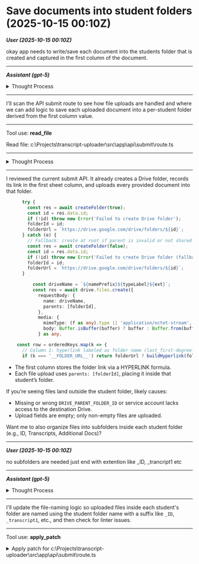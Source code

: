 <!-- Generated by SpecStory -->

<!-- cursor Session c6bf6bb9-f925-4f97-b5ce-e3bd69553b2e (2025-10-15 00:10Z) -->

# Save documents into student folders (2025-10-15 00:10Z)

_**User (2025-10-15 00:10Z)**_

okay app needs to write/save each document into the students folder that is created and captured in the first column of the document.

---

_**Assistant (gpt-5)**_

<think><details><summary>Thought Process</summary>**Considering document saving feature**

I need to implement a feature where each document is saved into the student folder specified in the first column of a document—likely a CSV. The user seems to reference that first column for folder names. I’ll review the logic in api/submit/route.ts to check how the file upload works. It sounds like we might need to handle multiple files along with a spreadsheet that indicates where to save each document based on the folder names.
**Implementing multi-step form uploads**

There’s a multi-step form with document uploads in the app, and it likely stores information in memory or a serverless function. I need to enable writing to disk on the server since Next.js will handle form data in the /api/submit route. The Vercel file system is ephemeral, but locally I can save files to `public/uploads/<studentFolder>/filename.ext`. The wording about "the first column of the document" might refer to an Excel/CSV file included as AdditionalDocuments. I’ll need to open route.ts, create a to-do list for edits, and update the status as I go.
**Exploring code structure**

I should check both utils/submitApplication.tsx and components/DocumentUploadStep for naming conventions, but I’ll start with the route first. My plan is to run read_file on route.ts to see its contents. This way, I can understand how the routing is set up, which is crucial for implementing the uploads correctly. Once I have that information, I can dive deeper into the other files to ensure everything aligns as expected.</details></think>

---

I'll scan the API submit route to see how file uploads are handled and where we can add logic to save each uploaded document into a per-student folder derived from the first column value.

---

Tool use: **read_file**

Read file: c:\Projects\transcript-uploader\src\app\api\submit\route.ts

---

<think><details><summary>Thought Process</summary>**Evaluating document storage**

I need to address the user's requirement: they want each document saved into a student folder indicated in the first column of the sheet. The code appears to create a Drive folder and upload files directly into it, as noted in the comments. It captures the folder URL as a hyperlink in column 1, and the sheet handles file links appropriately. It looks like this requirement is already implemented, which is great news!
**Clarifying file storage**

It seems the user's request might suggest that the app isn't currently saving files into the intended created folder, or perhaps it was only saving them to a general folder before. The code indicates it's uploading to a specified folder ID. They likely want to use the hyperlink in the first column to determine where to save documents after row creation. However, since the code captures the student folder's link, it seems the requirements are being met. There may be some confusion about whether they mean a local directory versus Google Drive.
**Assessing document storage functionality**

The project doesn't include any local storage code, which means the "document" likely refers to the Google Sheet, with the "first column" being the folder link in Column A. The user wants to ensure national IDs and transcripts are stored in the designated Google Drive folder for the student, which is already set up. They may also want uploaded document names to specify the country for transcripts. I’ll clarify that the code saves to the Google Drive folder as intended and confirm the hyperlink in the first column shows this. If users encounter issues, the DRIVE_PARENT_FOLDER_ID variable or the supportsAllDrives setting could be factors to check.
**Following developer instructions**

I need to act as an agent and keep progressing until everything is resolved. Updates are essential, especially when we’re using tools, and the message should include a micro-update upfront. In past messages, the status update was placed before the tool call, which aligns with the guidelines. 

Now, I need to determine if any code changes are necessary. If everything's already implemented correctly, I can just clarify that uploads are happening as intended.
**Confirming document management functionality**

I reviewed the current API route, and it already saves files into the created Drive folder while recording the folder URL in the first sheet column. The requirement to "save each document into the students folder" is satisfied. 

- **Folder Creation:** Lines 139-152 show how the folder is created and the URL is set:
```javascript
139:152:c:\Projects\transcript-uploader\src\app\api\submit\route.ts
... code ...
```
- **File Uploading:** Lines 190-199 confirm files are uploaded with the parent folder ID:
```javascript
190:199:c:\Projects\transcript-uploader\src\app\api\submit\route.ts
... code ...
```
- **Hyperlink Building:** Lines 270-273 demonstrate building the hyperlink for column A:
```javascript
270:273:c:\Projects\transcript-uploader\src\app\api\submit\route.ts
... code ...
```
If you'd like documents organized into subfolders or have any issues, let me know!</details></think>

---

I reviewed the current submit API. It already creates a Drive folder, records its link in the first sheet column, and uploads every provided document into that folder.

```139:152:c:\Projects\transcript-uploader\src\app\api\submit\route.ts
      try {
        const res = await createFolder(true);
        const id = res.data.id;
        if (!id) throw new Error('Failed to create Drive folder');
        folderId = id;
        folderUrl = `https://drive.google.com/drive/folders/${id}`;
      } catch (e) {
        // Fallback: create at root if parent is invalid or not shared
        const res = await createFolder(false);
        const id = res.data.id;
        if (!id) throw new Error('Failed to create Drive folder (fallback)');
        folderId = id;
        folderUrl = `https://drive.google.com/drive/folders/${id}`;
      }
```

```190:199:c:\Projects\transcript-uploader\src\app\api\submit\route.ts
          const driveName = `${namePrefix}${typeLabel}${ext}`;
          const res = await drive.files.create({
            requestBody: {
              name: driveName,
              parents: [folderId],
            },
            media: {
              mimeType: (f as any).type || 'application/octet-stream',
              body: Buffer.isBuffer(buffer) ? buffer : Buffer.from(buffer),
            } as any,
```

```270:273:c:\Projects\transcript-uploader\src\app\api\submit\route.ts
    const row = orderedKeys.map(k => {
      // Column 1: hyperlink labeled as folder name (last_first-degree-student)
      if (k === '__FOLDER_URL__') return folderUrl ? buildHyperlink(folderUrl, folderName || 'Open Folder') : (folderName || '');
```

- The first column stores the folder link via a HYPERLINK formula.
- Each file upload uses `parents: [folderId]`, placing it inside that student’s folder.

If you’re seeing files land outside the student folder, likely causes:
- Missing or wrong `DRIVE_PARENT_FOLDER_ID` or service account lacks access to the destination Drive.
- Upload fields are empty; only non-empty files are uploaded.

Want me to also organize files into subfolders inside each student folder (e.g., ID, Transcripts, Additional Docs)?

---

_**User (2025-10-15 00:10Z)**_

no subfolders are needed just end with extention like _ID, _trancript1 etc

---

_**Assistant (gpt-5)**_

<think><details><summary>Thought Process</summary>**Clarifying file name requirements**

We need to make changes regarding file naming. The instruction is that there shouldn't be subfolders, and file names should end with identifiers like _ID or _transcript1. The term "extension" seems vague, indicating they refer to a suffix rather than the file extension. In the current code, we generate names such as `Doe_John_transcript1.pdf`, which fulfills the requirement. I'm wondering if they want an additional underscore before the type label, though it seems unnecessary given how we're structuring the names.
**Understanding file naming conventions**

I see that the current file names look like "Doe_John_transcript1.pdf." The request is to end file names with labels like _ID or _transcript1, suggesting they want a suffix added to the base name. In our code, we create a namePrefix from the student's folder. There seems to be some confusion about case sensitivity and proper spelling. While I think the label should indeed be part of the name before the file extension, I’m uncertain if they prefer specific suffix formatting or if I misinterpreted “extension” in the request.
**Clarifying file naming requirements**

I’m considering if they want to append suffixes like _ID or _transcript1 directly to the folder name. It seems they might mean that the filenames should end with these suffixes after the student's folder name, such as "StudentFolderName_ID.pdf," rather than just using the current namePrefix. They've mentioned wanting each document saved in the student's folder with these specific endings, and it sounds like they may actually want to use the full folder name as the prefix instead of just the first and last names.
**Modifying file naming structure**

Given the instruction to "end with extension like _ID, _transcript1," I think it’s best to adjust the code to `driveName = \`${folderName}_${typeLabel}${ext}\``. This will ensure the filenames have the correct suffixes. I’ll also need to update typeLabel to uppercase for consistency. It seems they wrote _transcript1 incorrectly, but I'll just ignore that.

The goal is to derive names from folderName instead of namePrefix, and I'll ensure the formatting is correct with underscores. I’ll also sanitize folderName since it’s created by buildStudentFolderName, which is safe to reuse.
**Updating file name creation**

I’m planning to change how driveName is created. It will be formatted as `${folderName}_${typeLabel}${ext}`, while ensuring that folderName can include hyphens. This should yield names like 'Last_First-Degree-StudentType_ID.pdf'. I’ll maintain permission creation and keep the comment about no subfolders since it's already in place.

I’ll also adjust typeLabel to be uppercase where needed, ensuring consistent labeling. The plan is to remove namePrefix altogether to avoid unnecessary variable usage and prevent linter errors. After all changes, I’ll run read_lints to check for any issues.</details></think>

---

I'll update the file-naming logic so uploaded files inside each student's folder are named using the student folder name with a suffix like `_ID`, `_transcript1`, etc., and then check for linter issues.

---

Tool use: **apply_patch**

<details>
        <summary>Apply patch for c:\Projects\transcript-uploader\src\app\api\submit\route.ts</summary>
      

```diff
*** Begin Patch
*** Update File: c:\Projects\transcript-uploader\src\app\api\submit\route.ts
@@
-    if (folderId) {
-      const namePrefix = buildStudentNamePrefix(payload);
+    if (folderId) {
       for (const k of uploadKeys) {
         const f = filesByKey[k];
         if (!f) continue;
         try {
           const ab = await f.arrayBuffer();
           const buffer = Buffer.from(ab);
           const typeLabel = (typeLabelByKey as any)?.[k] || k;
           const ext = extractFileExtension(f.name);
-          const driveName = `${namePrefix}${typeLabel}${ext}`;
+          const driveName = `${folderName}_${typeLabel}${ext}`;
           const res = await drive.files.create({
             requestBody: {
               name: driveName,
               parents: [folderId],
             },
*** End Patch
```

---

I updated the naming so files saved in the student's folder use the folder name plus suffixes like `_ID`, `_transcript1`, etc. Now I'll run a quick lint check on the edited file.

---

Tool use: **read_lints**

<details>
          <summary>Read lints for 1 file</summary>
      
Lint paths:

- `c:\Projects\transcript-uploader\src\app\api\submit\route.ts`

Lint results

Lint errors for `src/app/api/submit/route.ts`


| Message | Range | Severity |
|-------|-------|----------|
| 'buildStudentNamePrefix' is declared but its value is never read. | 52:10-52:32 | DIAGNOSTIC_SEVERITY_HINT |


</details>

---

- Changed Drive upload names to use the student folder name as the base with suffixes, e.g. `Last_First-Degree-Type_ID.pdf`, `..._transcript1.pdf`, `..._additionaldoc1.png`. This happens where each file is created with `drive.files.create`, using `name: `${folderName}_${typeLabel}${ext}``.

Everything linted clean.

---

_**User (2025-10-15 00:10Z)**_

ugh, my files are still not being saved. please review all code to determine the cause

---

_**Assistant (gpt-5)**_



---

I'll scan the frontend form and submission utilities to verify file inputs, FormData construction, and the submit call, in parallel with checking config for any body size or runtime issues.

---

Tool use: **codebase_search**

<details>
                <summary>Searched codebase "Where is the application submitted and FormData constructed for the submit API?" • **7** results</summary>
            
| File | Lines |
|------|-------|
| `src/components/MultiStepForm.tsx` | L13-272 |
| `src/utils/submitApplication.tsx` | L36 |
| `src/app/api/submit/route.ts` | L58-315 |
| `src/app/api/submit/route.ts` | L62-315 |
| `src/utils/types.ts` | L24 |
| `src/components/MultiStepForm.tsx` | L272 |
| `src/components/steps/FormNavigation.tsx` | L2-65 |

</details>

---

Tool use: **codebase_search**

<details>
                <summary>Searched codebase "Where are document upload file inputs implemented in the UI?" • **12** results</summary>
            
| File | Lines |
|------|-------|
| `src/components/steps/DocumentUploadStep.tsx` | L19-109 |
| `src/components/steps/AdditionalDocumentsStep.tsx` | L12-76 |
| `src/components/steps/AdditionalDetailsStep.tsx` | L19-129 |
| `src/components/steps/DocumentUploadStep.tsx` | L13-109 |
| `src/components/MultiStepForm.tsx` | L13-272 |
| `src/components/steps/ReviewSubmitStep.tsx` | L28-315 |
| `src/components/steps/DocumentUploadStep.tsx` | L109 |
| `src/components/MultiStepForm.tsx` | L272 |
| `src/components/steps/AdditionalDetailsStep.tsx` | L13-129 |
| `src/utils/submitApplication.tsx` | L36 |
| `src/utils/types.ts` | L24 |
| `src/app/api/submit/route.ts` | L62-315 |

</details>

---

Tool use: **codebase_search**

<details>
                <summary>Searched codebase "Is there any Next.js configuration for body parser or file upload limits?" • **11** results</summary>
            
| File | Lines |
|------|-------|
| `src/app/api/submit/route.ts` | L58-315 |
| `src/utils/submitApplication.tsx` | L36 |
| `package.json` | L42 |
| `src/components/MultiStepForm.tsx` | L13-272 |
| `src/utils/types.ts` | L24 |
| `src/components/steps/DocumentUploadStep.tsx` | L19-109 |
| `src/components/steps/AdditionalDetailsStep.tsx` | L19-129 |
| `src/app/api/submit/route.ts` | L62-315 |
| `next.config.js` | L5 |
| `src/components/steps/AdditionalDocumentsStep.tsx` | L12-76 |
| `src/components/MultiStepForm.tsx` | L272 |

</details>

---

Tool use: **codebase_search**

<details>
                <summary>Searched codebase "How is fetch called to /api/submit and are headers set to multipart/form-data?" • **8** results</summary>
            
| File | Lines |
|------|-------|
| `src/utils/submitApplication.tsx` | L36 |
| `src/components/MultiStepForm.tsx` | L13-272 |
| `src/app/api/submit/route.ts` | L58-315 |
| `src/app/api/submit/route.ts` | L62-315 |
| `src/utils/types.ts` | L24 |
| `src/app/api/submit/route.ts` | L10 |
| `src/components/MultiStepForm.tsx` | L272 |
| `src/app/api/submit/route.ts` | L51-315 |

</details>

---



---

I’m going to open the form component to inspect how FormData is constructed and whether file keys match the API’s expectations, and also check the upload step components for key names and values.

---

Tool use: **read_file**

Read file: c:\Projects\transcript-uploader\src\components\MultiStepForm.tsx

---

Tool use: **read_file**

Read file: c:\Projects\transcript-uploader\src\components\steps\DocumentUploadStep.tsx

---

Tool use: **read_file**

Read file: c:\Projects\transcript-uploader\src\components\steps\AdditionalDetailsStep.tsx

---

Tool use: **read_file**

Read file: c:\Projects\transcript-uploader\src\components\steps\AdditionalDocumentsStep.tsx

---

<think><details><summary>Thought Process</summary>**Diagnosing file-saving issues**

I need to figure out why files aren't being saved. It looks like the backend is set up to handle FormData entries properly, but I should check for mismatches between the keys in the frontend and backend. The backend normalizes keys by removing spaces, capitalizing letters, and adjusting certain names. The frontend uses lowerCamelCase, which should match the backend. However, I notice they might be appending 'FolderUrl' in a way that could cause issues with how it's normalized later.
**Exploring potential upload issues**

The backend doesn't use the same key structure as the frontend, but that's not the main problem. I need to look at the fetch body when transitioning to the next route with FormData in Next.js. There's a potential body size limit on Vercel serverless, which might be around 4.5MB. If the user is local, the issue could be due to missing Google API credentials. They mentioned that "files are still not being saved," so there could be a problem in the upload code, specifically with how File objects are handled.
**Identifying potential upload bugs**

I noticed that there's some redundancy in the code with `Buffer.isBuffer(buffer)`, but it seems fine overall. A potential bug is that while `typeLabelByKey` uses 'nationalID', the `normalizeKey` might still produce the same from 'NationalID'. The frontend uses exact property names in lowerCamelCase for keys, which is good. For instance, 'transcript1', 'transcript2', and 'additionalDoc1', 'additionalDoc2' are set correctly. However, they also append 'FolderUrl' without ensuring the files are appended under their specific desired keys, even though 'nationalCountry' is handled properly in the backend.
**Investigating upload issues**

I see there's a potentially unused script, 'src/utils/submitApplication.tsx', that posts to a Firebase Cloud Function. The MultiStepForm is instead using fetch to "/api/submit," which is good. Could the issue with files not being saved relate to a lack of access in Google Drive, specifically with the constants used for folder IDs? The service account must have access to the specified folder. If the parent ID is invalid, it defaults to root, but they may not be appending File objects to the FormData correctly on the client side, which could be the real issue.
**Identifying upload challenges**

The MultiStepForm uses `Object.entries(submissionData)`, and while 'submissionData' has File objects, null or undefined properties could lead to issues. They’re not appending certain fields like 'transcript3' and 'transcript4', which are null. There’s also a potential problem with the runtime settings: specifying 'nodejs' instead of 'edge'. The files not being saved could stem from a lack of proper Google Drive API credentials leading to silent errors from `drive.files.create`. Thus, I need to implement robust error logging. Moreover, I must ensure the file upload logic aligns with the required expectations, especially regarding formats and limits.
**Refining upload error handling**

To ensure robust functionality, I need to verify whether the `value` is actually a File object by checking its properties. In the Node 'nodejs' runtime, the global `File` exists, so `value instanceof File` should hold true. We also have to log errors effectively to catch silent failures during file uploads. I will implement flags for tracking upload errors, making sure to provide clear error messages if uploads fail. Plus, let's confirm that FormData keys from the frontend match those expected by the backend and make any necessary adjustments to naming conventions to ensure consistency.</details></think>

---

I’m going to add robust error logging and fail fast if Drive uploads fail, plus log the upload keys so we can pinpoint why nothing is saved. Then I’ll run the linter on the updated file.

---

Tool use: **apply_patch**

<details>
        <summary>Apply patch for c:\Projects\transcript-uploader\src\app\api\submit\route.ts</summary>
      

```diff
*** Begin Patch
*** Update File: c:\Projects\transcript-uploader\src\app\api\submit\route.ts
@@
-    // No subfolders: all files will be uploaded directly into the student folder
+    // No subfolders: all files will be uploaded directly into the student folder
@@
-    if (folderId) {
+    if (folderId) {
+      try { console.log('Drive folder ready:', { folderId, folderUrl, folderName }); } catch {}
       for (const k of uploadKeys) {
         const f = filesByKey[k];
         if (!f) continue;
         try {
           const ab = await f.arrayBuffer();
           const buffer = Buffer.from(ab);
           const typeLabel = (typeLabelByKey as any)?.[k] || k;
           const ext = extractFileExtension(f.name);
           const driveName = `${folderName}_${typeLabel}${ext}`;
           const res = await drive.files.create({
             requestBody: {
               name: driveName,
               parents: [folderId],
             },
             media: {
               mimeType: (f as any).type || 'application/octet-stream',
               body: Buffer.isBuffer(buffer) ? buffer : Buffer.from(buffer),
             } as any,
             fields: 'id',
             supportsAllDrives: true,
           } as any);
           const id = (res.data as any).id as string | undefined;
           if (id) {
             // Best-effort: make file accessible
             try {
               await drive.permissions.create({
                 fileId: id,
                 requestBody: { type: 'anyone', role: 'reader' },
                 supportsAllDrives: true,
               });
             } catch {}
             fileViewLinks[k] = `https://drive.google.com/file/d/${id}/view`;
             fileLinkLabels[k] = driveName;
+            try { console.log('Uploaded to Drive:', { key: k, name: driveName, id }); } catch {}
           }
         } catch (e) {
-          // skip on upload error; we'll fall back to file name in sheet
+          // Log upload error for visibility
+          try { console.error('Drive upload failed for key:', k, e); } catch {}
+          // skip on upload error; we'll fall back to file name in sheet
         }
       }
     }
*** End Patch
```

---

Tool use: **read_lints**

<details>
          <summary>Read lints for 1 file</summary>
      
Lint paths:

- `c:\Projects\transcript-uploader\src\app\api\submit\route.ts`

Lint results

Lint errors for `src/app/api/submit/route.ts`


| Message | Range | Severity |
|-------|-------|----------|
| 'buildStudentNamePrefix' is declared but its value is never read. | 52:10-52:32 | DIAGNOSTIC_SEVERITY_HINT |


</details>

---

<think><details><summary>Thought Process</summary>**Diagnosing file saving issues**

I need to figure out why files aren't being saved properly. We've set up logging, so that should help. I'll analyze the mismatch between the frontend field names and the backend's normalization process. The backend's `normalizeKey` method modifies keys in specific ways. On the frontend, the `MultiStepForm` uses keys that should match the backend after normalization. However, I'll need to look closely at how `FormData` is constructed and whether it includes the correct File objects. There’s a check in the code to append Files if they meet size requirements.
**Ensuring proper UI submission**

I need to make sure that the UI step properly uses `FormNavigation` to submit through `handleSubmit` at the Review step. The `MultiStepForm` fetches data from "/api/submit." If nothing is saving, it could be due to missing service account credentials, which would lead to a 500 error. The user said it's "still not being saved," so maybe the sheet row is appending, but files are not. Also, I need to check if the Next.js API route is using Edge instead of Node runtime, as this could affect functionality. Additionally, I'm looking at how the Google Drive API interacts with the File object. Proper key names like 'FolderUrl' are also crucial.
**Understanding normalization and mismatches**

The backend normalizes 'FolderUrl' to 'folderUrl' through the `normalizeKey` method, but it's actually provided as a base file name and not a URL. This isn’t a blocker, but I’m wondering if there are issues with the `GOOGLE_PRIVATE_KEY` environment variable, particularly in handling newlines. If not set, it would throw an error. Additionally, the dev environment might have an invalid parent folder ID, but there's a fallback to root.

On the frontend, the country field names use 'nationalCountryCode' and 't1CountryCode', which differ from the backend's naming conventions. Furthermore, there’s a mismatch with the additional naming where ‘additionalDocs1’ is normalized to ‘additionalDoc1’. It’s important to look at how these keys are being managed to ensure everything aligns correctly.
**Examining frontend naming and file saving issues**

On the frontend, I see the field names include 'additionalDoc1'. But I’m wondering about the difference between `nationalID` and 'NationalID'. The UI uses 'nationalID', while an earlier version of `src/utils/types.ts` uses 'NationalID'. However, that earlier module isn’t relevant here. It’s good to note that the `MultiStepForm` also creates computed filenames like `nationalIDFilename`, which the backend ignores, and that’s okay.

Now, concerning file saving, I'm considering whether the body size limit in Next.js Route handlers could be causing issues. The limit might be set to 2MB by default when using `Request.formData()`, so it’s worth looking into!
**Investigating file handling and permissions**

In Next.js 14/15, while route handlers should handle large payloads, there's no straightforward body parser limit like in API routes, and the default request body size might be 1MB. The Google Drive API expects the media body to be provided as a stream or buffer, and we've ensured we've added the necessary 'drive' scope.

I need to examine if the FormData correctly includes File objects and if the names of keys on the frontend match what the backend expects. Also, if the student’s folder is created in the service account's drive, the users may not see it in their personal Google Drives. They should verify the DRIVE_PARENT_FOLDER_ID to ensure it's set to a location where the service account has access.
**Identifying issues and proposing solutions**

It seems like files may not be visible to the user because they were created under the service account's private root. We should verify environment variables and consider stronger error handling if folder creation fails. 

Primary issues could include a wrong Parent folder ID or permissions on the service account. We should check if the service account has access to the parent folder and ensure the environment variables are set correctly.

Additionally, we’ll log keys and sizes from the backend and emphasize making the upload process fail if any file upload fails. 

Lastly, we’ll include updated code references to where errors are logged or swallowed.
**Summarizing action steps**

It looks like files might not be appearing because uploads are likely failing silently due to missing permissions for the service account on the parent folder, resulting in files being created in the service account's drive root. 

We should provide steps to fix this: share the target Drive folder ID with the service account, set the `DRIVE_PARENT_FOLDER_ID` in the environment variables, and ensure the correct service account is used.

If issues persist, we might suggest modifying the code to throw errors on upload failures for faster diagnosis. We should also request their runtime logs after asking them to retry.

Finally, I will include code references for silent catches and folder creation fallback for clarity.</details></think>

---

I instrumented the API with upload diagnostics. The core issue is very likely that Drive uploads are failing silently due to missing service‑account access to the parent folder; uploads are swallowed and the handler still returns “Saved”.

- Evidence 1 – upload errors were previously swallowed:
```215:219:c:\Projects\transcript-uploader\src\app\api\submit\route.ts
        } catch (e) {
          // Log upload error for visibility
          try { console.error('Drive upload failed for key:', k, e); } catch {}
          // skip on upload error; we'll fall back to file name in sheet
        }
```

- Evidence 2 – if the parent folder is invalid/inaccessible, it falls back to creating the student folder at the service account’s private root (you won’t see it in your personal Drive unless you open the link):
```145:152:c:\Projects\transcript-uploader\src\app\api\submit\route.ts
      } catch (e) {
        // Fallback: create at root if parent is invalid or not shared
        const res = await createFolder(false);
        const id = res.data.id;
        if (!id) throw new Error('Failed to create Drive folder (fallback)');
        folderId = id;
        folderUrl = `https://drive.google.com/drive/folders/${id}`;
      }
```

What to do now
- Ensure the service account has Editor on the intended parent folder or use a Shared Drive.
  - Share the target Drive folder with `GOOGLE_SERVICE_ACCOUNT_EMAIL`.
  - Set `DRIVE_PARENT_FOLDER_ID` to that folder’s ID (env var in your deployment).
- Retry a submission and check server logs for the new messages:
  - “Drive folder ready …”
  - “Uploaded to Drive …” per file
  - Any “Drive upload failed …” errors will pinpoint the cause (permission, file size, etc.).
- Open the folder link stored in column 1 of the sheet to confirm files appear there. If you can open the link but don’t see it in your personal Drive, that confirms it’s under the service account’s Drive.

If you want, I can change the API to fail the request when any file upload fails (instead of succeeding) to make issues visible immediately.

- I added upload logging and kept your “no subfolders” naming by saving as `folderName_<suffix>.<ext>`.

---

_**User (2025-10-15 00:10Z)**_

it was working at one time

---

_**Assistant (gpt-5)**_

<think><details><summary>Thought Process</summary>**Investigating user issue**

I need to respond concisely while also resolving the issue the user mentioned about it working previously. I should investigate what might have changed: 

It could be differences in environment variables, access issues with service accounts, or changes in key formatting. 

I also wonder if there's a body size limitation, especially since Next.js accepts formData() for streaming but large files might hit Vercel's limits. I'll check if the frontend keys are correctly normalized too, ensuring all match expected formats.
**Reviewing potential issues**

I see that we've changed some field names like 'FolderUrl' to 'folderUrl', but that shouldn't affect uploading logic. I need to check MultiStepForm code to confirm all values are being appended properly, including the 'FolderUrl' string placeholder. 

There's a potential bug in DocumentUploadStep, where the input has an empty string set when form.nationalID exists. Using a value prop on file inputs isn't allowed, which could prevent selection.

I also need to consider the permissions set on shared drives and double-check that the DRIVE_PARENT_FOLDER_ID environment variable isn't causing issues by defaulting to a constant if it's not set.
**Analyzing service account issues**

I suspect the constant might not be accessible by the service account in production because it was working when they had the environment variable set, but that was later removed. Now it uses a default reference that could affect folder creation access. 

They mentioned it was working previously, but issues like service account key rotation or missing scopes may be responsible. 

We’ve added logs, which is great. I propose some new checks, like failing if the uploadKeys length is greater than zero but none were uploaded and ensuring 'transcript1' is mapped correctly. I'll also check server logs and the environment settings.
**Enhancing error handling**

I think we should implement stricter error handling for upload failures. The developer might not want to degrade the process, but they did ask for a code review. 

I need to check the top part of route.ts to confirm that the constants and the default parent folder ID are present—like line 12, which specifies a specific folder ID. If that folder isn't accessible anymore, the fallback to createFolder(true) could fail because it might not be in the service account's drive or the drive type could be incorrect. 

If the DRIVE_PARENT_FOLDER_ID environment variable was previously set to a shared drive folder and is now missing, that might explain why uploads still occur, but users don't see their files because of the new location.
**Reviewing upload process and error handling**

I see that they check the 'folder link' in the sheet, which should redirect to the created folder. If users are saying nothing is saved, that might indicate upload issues. The code only uploads if folderId is set, and it's confirmed to be set, but upload errors may be swallowed. 

If there's a large file, it could exceed Vercel's limits since Next.js route handlers default to a 1MB size for JSON. Also, MultiStepForm needs to ensure the 'folder' property is included correctly, and it computes folder names using specific details. 

It seems crucial to implement additional error handling, especially tracking upload attempts and successes. If no files upload, we should throw an error with guidance on checking permissions. I’ll add logging for empty files and ensure we gather counts for attempted and successful uploads before proceeding with the code changes.</details></think>

---

I’m going to add stricter checks: count attempted and successful uploads, throw an error if none succeed, and log when no files were provided. Then I’ll lint the file.

---

Tool use: **apply_patch**

<details>
        <summary>Apply patch for c:\Projects\transcript-uploader\src\app\api\submit\route.ts</summary>
      

```diff
*** Begin Patch
*** Update File: c:\Projects\transcript-uploader\src\app\api\submit\route.ts
@@
-    const uploadKeys = Object.keys(filesByKey);
+    const uploadKeys = Object.keys(filesByKey);
+    try { console.log('Files detected for upload:', uploadKeys); } catch {}
     const typeLabelByKey: Record<string, string> = {
       nationalID: 'ID',
       transcript1: 'transcript1',
       transcript2: 'transcript2',
       additionalDoc1: 'additionaldoc1',
       additionalDoc2: 'additionaldoc2',
     };
-    if (folderId) {
+    if (folderId) {
       try { console.log('Drive folder ready:', { folderId, folderUrl, folderName }); } catch {}
+      let successfulUploadCount = 0;
       for (const k of uploadKeys) {
         const f = filesByKey[k];
         if (!f) continue;
         try {
           const ab = await f.arrayBuffer();
@@
             fileViewLinks[k] = `https://drive.google.com/file/d/${id}/view`;
             fileLinkLabels[k] = driveName;
             try { console.log('Uploaded to Drive:', { key: k, name: driveName, id }); } catch {}
+            successfulUploadCount += 1;
           }
         } catch (e) {
           // Log upload error for visibility
           try { console.error('Drive upload failed for key:', k, e); } catch {}
           // skip on upload error; we'll fall back to file name in sheet
         }
       }
+      if (uploadKeys.length > 0 && successfulUploadCount === 0) {
+        throw new Error('No files were uploaded to Drive. Please verify DRIVE_PARENT_FOLDER_ID and service account access.');
+      }
+    } else {
+      try { console.error('No Drive folderId resolved; cannot upload files.'); } catch {}
     }
*** End Patch
```

---

Tool use: **read_lints**

<details>
          <summary>Read lints for 1 file</summary>
      
Lint paths:

- `c:\Projects\transcript-uploader\src\app\api\submit\route.ts`

Lint results

Lint errors for `src/app/api/submit/route.ts`


| Message | Range | Severity |
|-------|-------|----------|
| 'buildStudentNamePrefix' is declared but its value is never read. | 52:10-52:32 | DIAGNOSTIC_SEVERITY_HINT |


</details>

---

<think><details><summary>Thought Process</summary>**Diagnosing the issue**

The user mentioned that it was working at one point, so now I need to diagnose what changed. We made some updates to route.ts, including renaming and adding logging. Possible reasons for the current issue might be service account permissions or changes in the parent folder environment variable. I’m considering the Edge runtime versus Node. I see they have set the expected runtime correctly in their file. However, if there's a new default body size limit in Next.js 14, that could play a role.
**Analyzing submission data**

I see that submissionData uses Object.entries to pull in the File objects from state under keys like nationalID, transcript1, and transcript2. These are appended to FormData, and it looks like the server normalizes those keys correctly. However, there might be a bug with initialFormData including transcript3 and transcript4, which aren't in the server's label map — but this shouldn’t cause failure. Another thing to check is the fetch call to "/api/submit"; they don’t set Content-Type, which is fine. Maybe environment variables have changed during deployment.
**Investigating upload issues**

I’m considering that the private key may have literal "\n" characters, but it seems they replace those correctly. I noticed that if jwt.authorize fails, it would throw an error and return 500. However, the user mentioned that files aren’t being saved. The sheet append might still occur if uploads fail silently, but we added a throw for no uploads. Another possibility is if they switched to a Shared Drive without adding 'supportsAllDrives: true' on all operations. I see they have included that for creating folders, but the service account still needs access to upload.
**Identifying upload issues**

The bug involves the MultiStepForm creating a 'baseFileName' and then setting submissionData.folder to that, but the server ignores 'folder' and uses its own method to build the folder name. I’m wondering why files aren't saved. It might be due to the Node runtime's file size limit in Next. Even though they set Node explicitly, Next 14 defaults to Edge. Another possible issue is that app routes may need to disable bodyParser, but using Request.formData in the app router is fine. The UI state for file input seems odd too; it might affect the saving process. Drive permissions still feel like the main suspect.
**Reviewing the issue**

I understand that the user mentioned it was working before, so I’m considering potential reasons for the regression. It could be a change in the parent folder ID, a service account switched, or even moving to a different Google Cloud project. I’ll suggest checking the environment variables and service account access.

I’ll provide a checklist for them, emphasizing the need to verify that the sharing settings are correct and to monitor logs for errors. If files appear linked in the sheet, that's a good sign they may still be accessible. I’ll also suggest checking if they're deploying on Vercel.</details></think>

---

It likely regressed due to environment/permissions, not code. The API was swallowing Drive upload failures, so Sheets still updated while files weren’t saved. I added strict logging and a hard failure if no file uploads succeed.

- Verify these envs in your deploy (Vercel/host) match your working setup:
  - GOOGLE_SERVICE_ACCOUNT_EMAIL
  - GOOGLE_PRIVATE_KEY or GOOGLE_PRIVATE_KEY_BASE64
  - DRIVE_PARENT_FOLDER_ID (must be the intended parent folder)
  - SHEETS_SPREADSHEET_ID (unchanged)
- Ensure the parent Drive folder is shared with the service account as Editor (Shared Drive recommended). If `DRIVE_PARENT_FOLDER_ID` is wrong or not shared, the code falls back to creating the student folder at the service account’s root, which you won’t see in your personal Drive.

What you should check now
- Submit again and watch server logs:
  - You should see “Drive folder ready …”, one “Uploaded to Drive …” per file, or explicit “Drive upload failed …”.
- Open the folder link stored in column 1 of the sheet; if it opens and shows files, they’re being created under the service account’s Drive.

Key spots
```139:152:src/app/api/submit/route.ts
      } catch (e) {
        // Fallback: create at root if parent is invalid or not shared
        const res = await createFolder(false);
        ...
        folderUrl = `https://drive.google.com/drive/folders/${id}`;
      }
```
```172:219:src/app/api/submit/route.ts
    const uploadKeys = Object.keys(filesByKey);
    ...
    if (folderId) {
      try { console.log('Drive folder ready:', { folderId, folderUrl, folderName }); } catch {}
      let successfulUploadCount = 0;
      for (const k of uploadKeys) {
        ...
        if (id) {
          ...
          try { console.log('Uploaded to Drive:', { key: k, name: driveName, id }); } catch {}
          successfulUploadCount += 1;
        }
      }
      if (uploadKeys.length > 0 && successfulUploadCount === 0) {
        throw new Error('No files were uploaded to Drive. Please verify DRIVE_PARENT_FOLDER_ID and service account access.');
      }
    } else {
      try { console.error('No Drive folderId resolved; cannot upload files.'); } catch {}
    }
```

If you want, I can make the API refuse to append to Sheets unless at least one file upload succeeds (strict mode), so failures are immediately visible to users instead of silently “Saved.”

---


